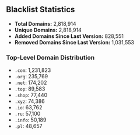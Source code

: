 ## Blacklist Statistics

- **Total Domains:** 2,818,914
- **Unique Domains:** 2,818,914
- **Added Domains Since Last Version:** 828,551
- **Removed Domains Since Last Version:** 1,031,553

### Top-Level Domain Distribution

-  `.com`: 1,231,823
-  `.org`: 235,769
-  `.net`: 174,202
-  `.top`: 89,583
-  `.shop`: 77,440
-  `.xyz`: 74,386
-  `.io`: 63,762
-  `.ru`: 57,100
-  `.info`: 50,189
-  `.pl`: 48,657
